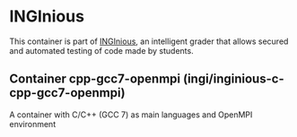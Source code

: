 INGInious
=========

This container is part of [INGInious](https://github.com/UCL-INGI/INGInious), an intelligent grader that allows secured and automated testing of code made by students.

Container cpp-gcc7-openmpi (ingi/inginious-c-cpp-gcc7-openmpi)
--------------------------------------------------------

A container with C/C++ (GCC 7) as main languages and OpenMPI environment
